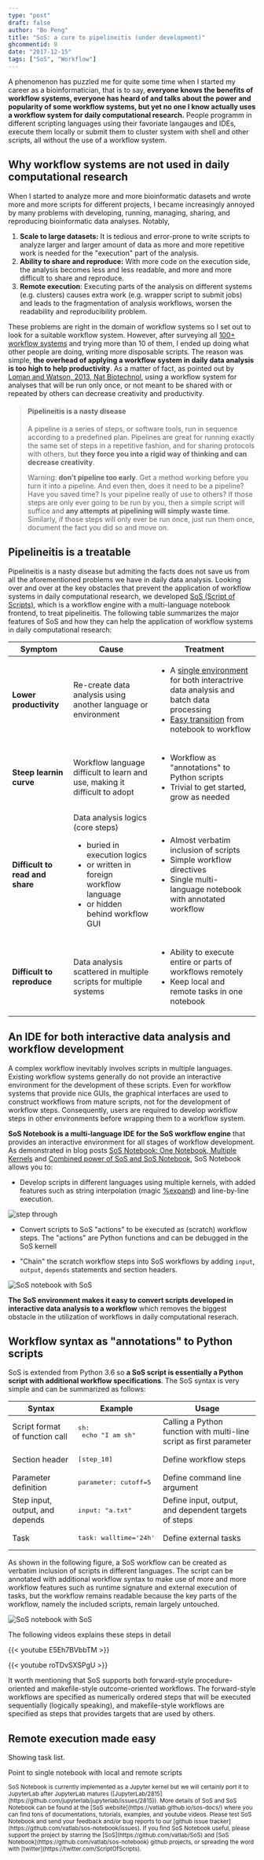 ```yaml
---
type: "post"
draft: false
author: "Bo Peng"
title: "SoS: a cure to pipelineitis (under development)"
ghcommentid: 8
date: "2017-12-15"
tags: ["SoS", "Workflow"]
---
```



A phenomenon has puzzled me for quite some time when I started my career as a bioinformatician, that is to say,
**everyone knows the benefits of workflow systems, everyone has heard of and talks about the power and popularity of
some workflow systems, but yet no one I know actually uses a workflow system for daily computational research.**
People programm in different scripting languages using their favoriate langauges and IDEs, execute them locally or
submit them to cluster system with shell and other scripts, all without the use of a workflow system.

## Why workflow systems are not used in daily computational research

When I started to analyze more and more bioinformatic datasets and wrote more and more scripts
for different projects, I became increasingly annoyed by many problems with developing, running, managing,
sharing, and reproducing bioinformatic data analyses. Notably,

1. **Scale to large datasets:** It is tedious and error-prone to write scripts to analyze larger and larger
  amount of data as more and more repetitive work is needed for the "execution" part of the analysis.
2. **Ability to share and reproduce:** With more code on the execution side, the analysis becomes
  less and less readable, and more and more difficult to share and reproduce.
3. **Remote execution**: Executing parts of the analysis on different systems (e.g. clusters)
  causes extra work (e.g. wrapper script to submit jobs) and leads to the fragmentation of analysis
  workflows, worsen the readability and reproducibility problem.

These problems are right in the domain of workflow systems so I set out to look for a suitable workflow system.
However, after surveying all [100+ workflow systems](https://github.com/pditommaso/awesome-pipeline) and trying
more than 10 of them, I ended up doing what other people are doing, writing more disposable scripts. The reason
was simple, **the overhead of applying a workflow system in daily data analysis is too high to help productivity**.
As a matter of fact, as pointed out by [Loman and Watson, 2013, Nat Biotechnol](https://www.nature.com/articles/nbt.2740),
using a workflow system for analyses that will be run only once, or not meant to be shared with or repeated
by others can decrease creativity and productivity.

> #### Pipelineitis is a nasty disease
>
> A pipeline is a series of steps, or software tools, run in sequence according to a predefined plan.
> Pipelines are great for running exactly the same set of steps in a repetitive fashion, and for 
> sharing protocols with others, but **they force you into a rigid way of thinking and can decrease creativity**.
>
> Warning: **don’t pipeline too early**. Get a method working before you turn it into a pipeline. And
> even then, does it need to be a pipeline? Have you saved time? Is your pipeline really of use to
> others? If those steps are only ever going to be run by you, then a simple script will suffice and 
> **any attempts at pipelining will simply waste time**. Similarly, if those steps will only ever be run
> once, just run them once, document the fact you did so and move on.

## Pipelineitis is a treatable

Pipelineitis is a nasty disease but admiting the facts does not save us from all the aforementioned problems
we have in daily data analysis. Looking over and over at the key obstacles that prevent the application of
workflow systems in daily computational research, we developed [SoS (Script of Scripts)](https://vatlab.github.io/sos-docs/),
which is a workflow engine with a multi-language notebook frontend, to treat pipelineitis. 
The following table summarizes the major features of SoS and how they can help the application of
workflow systems in daily computational research:

Symptom | Cause | Treatment
---|---| ---|
**Lower productivity** | Re-create data analysis using another language or environment | <ul><li>A <a href="https://vatlab.github.io/blog/post/sos-notebook/">single environment</a> for both interactrive data analysis and batch data processing</li><li><a href="https://vatlab.github.io/blog/post/power-of-sos-plus-sos-notebook/">Easy transition</a> from notebook to workflow</li></ul>
**Steep learnin curve** | Workflow language difficult to learn and use, making it difficult to adopt | <ul><li>Workflow as "annotations" to Python scripts</li><li>Trivial to get started, grow as needed</li></ul>
**Difficult to read and share** | Data analysis logics (core steps)<ul><li>buried in execution logics</li><li>or written in foreign workflow language</li><li>or hidden behind workflow GUI</li></ul>|<ul><li>Almost verbatim inclusion of scripts</li><li>Simple workflow directives</li><li>Single multi-language notebook with annotated workflow</li></ul>
**Difficult to reproduce** | Data analysis scattered in multiple scripts for multiple systems | <ul><li>Ability to execute entire or parts of workflows remotely</li><li>Keep local and remote tasks in one notebook</li></ul>

## An IDE for both interactive data analysis and workflow development

A complex workflow inevitably involves scripts in multiple languages. Existing workflow systems generally
do not provide an interactive environment for the development of these scripts. Even for workflow systems
that provide nice GUIs, the graphical interfaces are used to construct workflows from mature scripts, not
for the development of workflow steps. Consequently, users are required to develop workflow steps in
other environments before wrapping them to a workflow system.

**SoS Notebook is a multi-language IDE for the SoS workflow engine** that provides an interactive
environment for all stages of workflow development. As demonstrated in blog
posts [SoS Notebook: One Notebook, Multiple Kernels](https://vatlab.github.io/blog/post/sos-notebook/) and
[Combined power of SoS and SoS Notebook](https://vatlab.github.io/blog/post/power-of-sos-plus-sos-notebook/),
SoS Notebook allows you to:

* Develop scripts in different languages using multiple kernels,
  with added features such as string interpolation 
  (magic [%expand](https://vatlab.github.io/sos-docs/doc/documentation/SoS_Magics.html#magic-expand))
  and line-by-line execution. 

![step through](https://vatlab.github.io/sos-docs/doc/media/step_through.gif)

* Convert scripts to SoS "actions" to be executed as (scratch) workflow steps. The "actions"
  are Python functions and can be debugged in the SoS kernell

* "Chain" the scratch workflow steps into SoS workflows by adding `input`, `output`, `depends`
  statements and section headers.

![SoS notebook with SoS](https://vatlab.github.io/sos-docs/doc/media/SoS_Workflow.gif)

**The SoS environment makes it easy to convert scripts developed in interactive
data analysis to a workflow** which removes the biggest obstacle in the utilization 
of workflows in daily computational reserach.

## Workflow syntax as "annotations" to Python scripts

SoS is extended from Python 3.6 so **a SoS script is essentially a Python script with
additional workflow specifications**. The SoS syntax is very simple and can be summarized
as follows:

Syntax | Example | Usage |
---|---| ---|
Script format of function call | <pre>sh:<br>  echo "I am sh"</pre> | Calling a Python function with multi-line script as first parameter |  
Section header | <pre>[step_10]</pre> | Define workflow steps |
Parameter definition | <pre>parameter: cutoff=5</pre> | Define command line argument |
Step input, output, and depends | <pre>input: "a.txt"</pre> | Define input, output, and dependent targets of steps |
Task | <pre>task: walltime='24h'</pre> | Define external tasks | 

As shown in the following figure, a SoS workflow can be created as verbatim inclusion of
scripts in different languages. The script can be annotated with additional workflow 
syntax to make use of more and more workflow features such as runtime signature and
external execution of tasks, but the workflow remains readable because the key parts
of the workflow, namely the included scripts, remain largely untouched.

![SoS notebook with SoS](https://vatlab.github.io/sos-docs/doc/media/sos_syntax.gif)

The following videos explains these steps in detail

{{< youtube E5Eh7BVbbTM >}} 

{{< youtube roTDvSXSPgU >}} 

It worth mentioning that SoS supports both forward-style procedure-oriented and
makefile-style outcome-oriented workflows. The forward-style workflows are specified
as numerically ordered steps that will be executed sequentially (logically speaking),
and makefile-style workflows are specified as steps that provides targets that are
used by others. 

## Remote execution made easy

Showing task list.

Point to single notebook with local and remote scripts

<small>
SoS Notebook is currently implemented as a Jupyter kernel but we will certainly port it to JupyterLab after JupyterLab matures
([JupyterLab/2815](https://github.com/jupyterlab/jupyterlab/issues/2815)).
More details of SoS and SoS Notebook can be found at the [SoS website](https://vatlab.github.io/sos-docs/) where you can
find tons of documentations, tutorials, examples, and youtube videos. Please test SoS Notebook and send
your feedback and/or bug reports to our [github issue tracker](https://github.com/vatlab/sos-notebook/issues). 
If you find SoS Notebook useful, please support the project by starring the [SoS](https://github.com/vatlab/SoS) and
[SoS Notebook](https://github.com/vatlab/sos-notebook)
github projects, or spreading the word with [twitter](https://twitter.com/ScriptOfScripts). </small>
